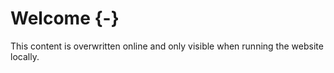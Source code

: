 # Welcome {-}

[//]: # (This file is only included on the website.)

This content is overwritten online and only visible when running the website locally.
